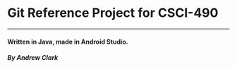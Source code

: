 # Git Reference Project for CSCI-490
---
#### Written in Java, made in Android Studio.
##### By Andrew Clark
